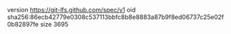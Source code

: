 version https://git-lfs.github.com/spec/v1
oid sha256:86ecb42779e0308c537113bbfc8b8e8883a87b9f8ed06737c25e02f0b82897fe
size 3695
